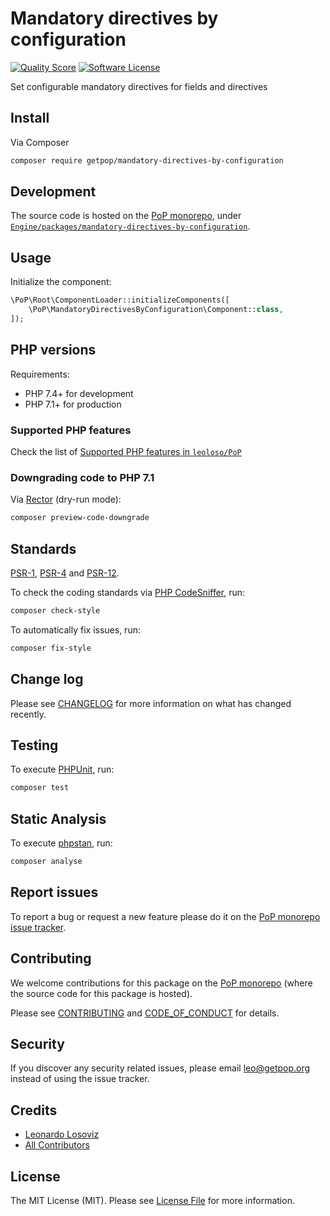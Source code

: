 # Mandatory directives by configuration

<!-- [![Build Status][ico-travis]][link-travis] -->
[![Quality Score][ico-code-quality]][link-code-quality]
[![Software License][ico-license]](LICENSE.md)

<!--
[![Latest Version on Packagist][ico-version]][link-packagist]
[![Coverage Status][ico-scrutinizer]][link-scrutinizer]
[![Total Downloads][ico-downloads]][link-downloads]
-->

Set configurable mandatory directives for fields and directives

## Install

Via Composer

``` bash
composer require getpop/mandatory-directives-by-configuration
```

## Development

The source code is hosted on the [PoP monorepo](https://github.com/leoloso/PoP), under [`Engine/packages/mandatory-directives-by-configuration`](https://github.com/leoloso/PoP/tree/master/layers/Engine/packages/mandatory-directives-by-configuration).

## Usage

Initialize the component:

``` php
\PoP\Root\ComponentLoader::initializeComponents([
    \PoP\MandatoryDirectivesByConfiguration\Component::class,
]);
```

## PHP versions

Requirements:

- PHP 7.4+ for development
- PHP 7.1+ for production

### Supported PHP features

Check the list of [Supported PHP features in `leoloso/PoP`](https://github.com/leoloso/PoP/#supported-php-features)

### Downgrading code to PHP 7.1

Via [Rector](https://github.com/rectorphp/rector) (dry-run mode):

```bash
composer preview-code-downgrade
```

## Standards

[PSR-1](https://www.php-fig.org/psr/psr-1), [PSR-4](https://www.php-fig.org/psr/psr-4) and [PSR-12](https://www.php-fig.org/psr/psr-12).

To check the coding standards via [PHP CodeSniffer](https://github.com/squizlabs/PHP_CodeSniffer), run:

``` bash
composer check-style
```

To automatically fix issues, run:

``` bash
composer fix-style
```

## Change log

Please see [CHANGELOG](CHANGELOG.md) for more information on what has changed recently.

## Testing

To execute [PHPUnit](https://phpunit.de/), run:

``` bash
composer test
```

## Static Analysis

To execute [phpstan](https://github.com/phpstan/phpstan), run:

``` bash
composer analyse
```

## Report issues

To report a bug or request a new feature please do it on the [PoP monorepo issue tracker](https://github.com/leoloso/PoP/issues).

## Contributing

We welcome contributions for this package on the [PoP monorepo](https://github.com/leoloso/PoP) (where the source code for this package is hosted).

Please see [CONTRIBUTING](CONTRIBUTING.md) and [CODE_OF_CONDUCT](CODE_OF_CONDUCT.md) for details.

## Security

If you discover any security related issues, please email leo@getpop.org instead of using the issue tracker.

## Credits

- [Leonardo Losoviz][link-author]
- [All Contributors][link-contributors]

## License

The MIT License (MIT). Please see [License File](LICENSE.md) for more information.

[ico-version]: https://img.shields.io/packagist/v/getpop/mandatory-directives-by-configuration.svg?style=flat-square
[ico-license]: https://img.shields.io/badge/license-MIT-brightgreen.svg?style=flat-square
[ico-travis]: https://img.shields.io/travis/getpop/mandatory-directives-by-configuration/master.svg?style=flat-square
[ico-scrutinizer]: https://img.shields.io/scrutinizer/coverage/g/getpop/mandatory-directives-by-configuration.svg?style=flat-square
[ico-code-quality]: https://img.shields.io/scrutinizer/g/getpop/mandatory-directives-by-configuration.svg?style=flat-square
[ico-downloads]: https://img.shields.io/packagist/dt/getpop/mandatory-directives-by-configuration.svg?style=flat-square

[link-packagist]: https://packagist.org/packages/getpop/mandatory-directives-by-configuration
[link-travis]: https://travis-ci.org/getpop/mandatory-directives-by-configuration
[link-scrutinizer]: https://scrutinizer-ci.com/g/getpop/mandatory-directives-by-configuration/code-structure
[link-code-quality]: https://scrutinizer-ci.com/g/getpop/mandatory-directives-by-configuration
[link-downloads]: https://packagist.org/packages/getpop/mandatory-directives-by-configuration
[link-author]: https://github.com/leoloso
[link-contributors]: ../../../../../../contributors
